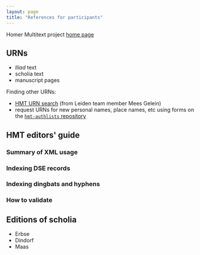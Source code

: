 ```yaml
---
layout: page
title: "References for participants"
---
```


Homer Multitext project [home page](http://www.homermultitext.org/)


## URNs

- *Iliad* text
- scholia text
- manuscript pages


Finding other URNs:

- [HMT URN search](https://interwing.nl/hmt/urn/) (from Leiden team member Mees Gelein)
- request URNs for new personal names, place names, etc using forms on the [`hmt-authlists` repository](https://github.com/homermultitext/hmt-authlists)

## HMT editors' guide

### Summary of XML usage

### Indexing DSE records

### Indexing dingbats and hyphens



### How to validate


## Editions of scholia

- Erbse
- Dindorf
- Maas
